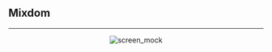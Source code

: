 ## Mixdom

---

<div align="center">
<img src="https://raw.githubusercontent.com/mixdom/mixdom.github.io/main/assets/img/home/Mixdom.png" max-height="500" alt="screen_mock">
</div>
